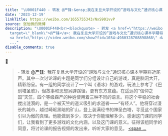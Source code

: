 ```yaml
---
title: "\U0001F440 - 转发 @严锋:&ensp;我在复旦大学开设的“游戏与文化”通识核心课本学期将近尾声。其中一次讨论课的主题是同学们分组设计自己的游戏，真是脑洞大开，精彩纷..."
date: '2023-12-19'
linkTitle: https://weibo.com/1655755343/NxS901vvP
source: 张怡微的微博
description: "\U0001F440<br><blockquote> - 转发 <a href=\"https://weibo.com/1687198333\"
  target=\"_blank\">@严锋</a>: 我在复旦大学开设的“游戏与文化”通识核心课本学期将近尾声。其中一次讨论课的主题是同学们分组设计自己的游戏，真是脑洞大开，精彩纷呈。有一组的同学设计了一个叫《语冰》的游戏，玩法上参考了《巴别塔圣歌》，但故事和思想另辟蹊径，更有东方意蕴。在遥远的“信仰之国”天竺，四个等级森严的种姓使用着三种不同的语言。将这个平稳的社会搅出涟漪的，是一个被天竺的道义吸引的求道者——“有经人”。他将穿过漫长的城市，越过崎岖黑暗的矿山，登上装满经书的神圣白塔，寻觅这个国家引以为傲的真理。他能做到多少，取决于你能理解多少。感谢这门课的同学们，让我看到了更多游戏的文化内涵，以及这门课的意义。征得该组同学的同意，将讨论课的报告视频的发出来，听听大家的意见。
  <a href=\"https://video.weibo.com/show?fid=1034:4980328708898868\" data-hide=\"\"><span
  ..."
disable_comments: true
---
```

👀<br><blockquote> - 转发 <a href="https://weibo.com/1687198333" target="_blank">@严锋</a>: 我在复旦大学开设的“游戏与文化”通识核心课本学期将近尾声。其中一次讨论课的主题是同学们分组设计自己的游戏，真是脑洞大开，精彩纷呈。有一组的同学设计了一个叫《语冰》的游戏，玩法上参考了《巴别塔圣歌》，但故事和思想另辟蹊径，更有东方意蕴。在遥远的“信仰之国”天竺，四个等级森严的种姓使用着三种不同的语言。将这个平稳的社会搅出涟漪的，是一个被天竺的道义吸引的求道者——“有经人”。他将穿过漫长的城市，越过崎岖黑暗的矿山，登上装满经书的神圣白塔，寻觅这个国家引以为傲的真理。他能做到多少，取决于你能理解多少。感谢这门课的同学们，让我看到了更多游戏的文化内涵，以及这门课的意义。征得该组同学的同意，将讨论课的报告视频的发出来，听听大家的意见。 <a href="https://video.weibo.com/show?fid=1034:4980328708898868" data-hide=""><span ...